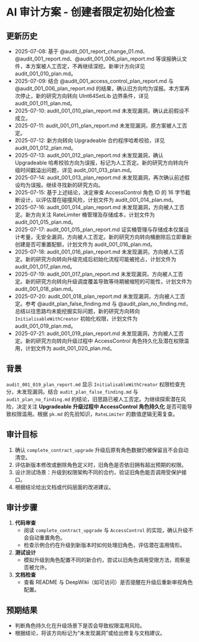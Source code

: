 # AI 审计方案 - 创建者限定初始化检查
## 更新历史
- 2025-07-08: 基于 @audit_001_report_change_01.md、@audit_001_report.md、@audit_001_006_plan_report.md 等误报确认文件，本方案被人工否定，不再继续深挖。新审计方向详见 audit_001_010_plan.md。
- 2025-07-09: 结合 @audit_001_access_control_plan_report.md 与 @audit_001_006_plan_report.md 的结果，确认旧方向均为误报。本方案再次停止，新的研究方向转向 UInt64SetLib 边界条件，详见 audit_001_011_plan.md。
- 2025-07-10: audit_001_010_plan_report.md 未发现漏洞，确认此前假设不成立。
- 2025-07-11: audit_001_011_plan_report.md 未发现漏洞，原方案被人工否定。
- 2025-07-12: 新方向转向 Upgradeable 合约程序哈希校验，详见 audit_001_012_plan.md。
- 2025-07-13: audit_001_012_plan_report.md 未发现漏洞，确认 Upgradeable 哈希校验方向为误报，标记为人工否定。新的研究方向转向升级时间戳溢出问题，详见 audit_001_013_plan.md。
- 2025-07-14: audit_001_013_plan_report.md 未发现漏洞，再次确认前述假设均为误报。继续寻找新的研究方向。
- 2025-07-15: 基于上述结论，决定审查 AccessControl 角色 ID 的 16 字节截断设计，以评估潜在碰撞风险，计划文件为 audit_001_014_plan.md。
- 2025-07-16: audit_001_014_plan_report.md 未发现漏洞，方向被人工否定。新方向关注 RateLimiter 桶管理及存储成本，计划文件为 audit_001_015_plan.md。
- 2025-07-17: audit_001_015_plan_report.md 证实桶管理与存储成本仅属设计考量，无安全漏洞，方向被人工否定。新的研究方向转向桶删除后立即重新创建是否可重置配额，计划文件为 audit_001_016_plan.md。
- 2025-07-18: audit_001_016_plan_report.md 未发现漏洞，方向被人工否定。新的研究方向转向升级完成后初始化流程可能被抢占，计划文件为 audit_001_017_plan.md。
- 2025-07-19: audit_001_017_plan_report.md 未发现漏洞，方向被人工否定。新的研究方向转向升级调度覆盖导致等待期被缩短的可能性，计划文件为 audit_001_018_plan.md。
- 2025-07-20: audit_001_018_plan_report.md 未发现漏洞，方向被人工否定。参考 @audit_plan_false_finding.md 与 @audit_plan_no_finding.md，总结以往思路均未能挖掘实际问题，新的研究方向转向 `InitialisableWithCreator` 初始化权限，计划文件为 audit_001_019_plan.md。
- 2025-07-21: audit_001_019_plan_report.md 未发现漏洞，方向被人工否定。新的研究方向转向升级过程中 AccessControl 角色持久化及潜在权限滥用，计划文件为 audit_001_020_plan.md。


## 背景
`audit_001_019_plan_report.md` 显示 `InitialisableWithCreator` 权限检查充分，未发现漏洞。结合 `audit_plan_false_finding.md` 与 `audit_plan_no_finding.md` 的结论，旧思路已被人工否定。为继续探索潜在风险，决定关注 **Upgradeable 升级过程中 AccessControl 角色持久化** 是否可能导致权限滥用。根据 `pk.md` 的先验知识，`RateLimiter` 的数值逻辑无需复查。

## 审计目标
1. 确认 `complete_contract_upgrade` 升级后原有角色数据仍被保留且不会自动清空。
2. 评估新版本修改或删除角色定义时，旧角色是否依旧拥有超出预期的权限。
3. 设计测试场景：升级到权限架构不同的合约，验证旧角色能否调用受保护接口。
4. 根据结论给出文档或代码层面的改进建议。

## 审计步骤
1. **代码审查**
   - 阅读 `complete_contract_upgrade` 与 `AccessControl` 的实现，确认升级不会自动重置角色。
   - 检查示例合约在升级到新版本时如何处理旧角色，评估潜在滥用情形。
2. **测试设计**
   - 模拟升级到角色配置不同的新合约，尝试以旧角色调用受限方法，观察是否被允许。
3. **文档检查**
   - 查看 README 与 DeepWiki（如可访问）是否提醒在升级后重新审视角色配置。

## 预期结果
- 判断角色持久化在升级场景下是否会导致权限滥用风险。
- 根据结论，将该方向标记为“未发现漏洞”或给出修复与文档建议。
